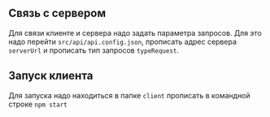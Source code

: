 ## Связь с сервером
Для связи клиенте и сервера надо задать параметра запросов.
Для это надо перейти `src/api/api.config.json`, прописать адрес сервера `serverUrl` и
прописать тип запросов `typeRequest`.
## Запуск клиента
Для запуска надо находиться в папке `client` прописать в командной строке `npm start`
